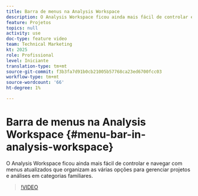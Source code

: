 ```yaml
---
title: Barra de menus na Analysis Workspace
description: O Analysis Workspace ficou ainda mais fácil de controlar e navegar com menus atualizados que organizam as várias opções para gerenciar projetos e análises em categorias familiares.
feature: Projetos
topics: null
activity: use
doc-type: feature video
team: Technical Marketing
kt: 2025
role: Profissional
level: Iniciante
translation-type: tm+mt
source-git-commit: f3b3fa7d91b0cb21005b57768ca23ed6700fcc03
workflow-type: tm+mt
source-wordcount: '66'
ht-degree: 1%

---
```



# Barra de menus na Analysis Workspace {#menu-bar-in-analysis-workspace}

O Analysis Workspace ficou ainda mais fácil de controlar e navegar com menus atualizados que organizam as várias opções para gerenciar projetos e análises em categorias familiares.

>[!VIDEO](https://video.tv.adobe.com/v/23965/?quality=12)
